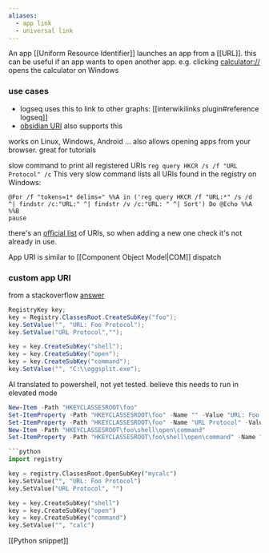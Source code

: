 ```yaml
---
aliases:
  - app link
  - universal link
---
```



An app [[Uniform Resource Identifier]] launches an app from a [[URL]].
this can be useful if an app wants to open another app.
e.g. clicking [calculator://](calculator://) opens the calculator on Windows

### use cases
- logseq uses this to link to other graphs: [[interwikilinks plugin#reference logseq]]
- [obsidian URI](https://help.obsidian.md/Advanced+topics/Using+obsidian+URI) also supports this

works on Linux, Windows, Android …
also allows opening apps from your browser. great for tutorials

slow command to print all registered URIs `reg query HKCR /s /f "URL Protocol" /c`
This very slow command lists all URIs found in the registry on Windows:
```batch
@For /f "tokens=1* delims=" %%A in ('reg query HKCR /f "URL:*" /s /d ^| findstr /c:"URL:" ^| findstr /v /c:"URL: " ^| Sort') Do @Echo %%A %%B
pause
```

there's an [official list](https://en.wikipedia.org/wiki/List_of_URI_schemes#Official_IANA-registered_schemes) of URIs, so when adding a new one check it's not already in use.

App URI is similar to [[Component Object Model|COM]] dispatch

### custom app URI
from a stackoverflow [answer](https://stackoverflow.com/questions/32694642/registering-an-application-to-a-uri-scheme-in-windows-10)
```csharp
RegistryKey key;
key = Registry.ClassesRoot.CreateSubKey("foo");
key.SetValue("", "URL: Foo Protocol");
key.SetValue("URL Protocol","");

key = key.CreateSubKey("shell");
key = key.CreateSubKey("open");
key = key.CreateSubKey("command");
key.SetValue("", "C:\\oggsplit.exe");
```

AI translated to powershell, not yet tested.
believe this needs to run in elevated mode

```powershell
New-Item -Path "HKEYCLASSESROOT\foo"
Set-ItemProperty -Path "HKEYCLASSESROOT\foo" -Name "" -Value "URL: Foo Protocol"
Set-ItemProperty -Path "HKEYCLASSESROOT\foo" -Name "URL Protocol" -Value ""
New-Item -Path "HKEYCLASSESROOT\foo\shell\open\command"
Set-ItemProperty -Path "HKEYCLASSESROOT\foo\shell\open\command" -Name "" -Value "C:\oggsplit.exe".
```

```python
```python
import registry

key = registry.ClassesRoot.OpenSubKey("mycalc")
key.SetValue("", "URL: Foo Protocol")
key.SetValue("URL Protocol", "")

key = key.CreateSubKey("shell")
key = key.CreateSubKey("open")
key = key.CreateSubKey("command")
key.SetValue("", "calc")
```

[[Python snippet]]
